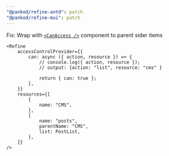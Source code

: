 ```yaml
---
"@pankod/refine-antd": patch
"@pankod/refine-mui": patch
---
```


Fix: Wrap with [`<CanAccess />`](https://refine.dev/docs/core/components/accessControl/can-access/) component to parent sider items

```tsx
<Refine
    accessControlProvider={{
        can: async ({ action, resource }) => {
            // console.log({ action, resource });
            // output: {action: "list", resource: "cms" } 
          
            return { can: true };
        },
    }}
    resources={[
        {
            name: "CMS",
        },
        {
            name: "posts",
            parentName: "CMS",
            list: PostList,
        },
    ]}
/>

```
